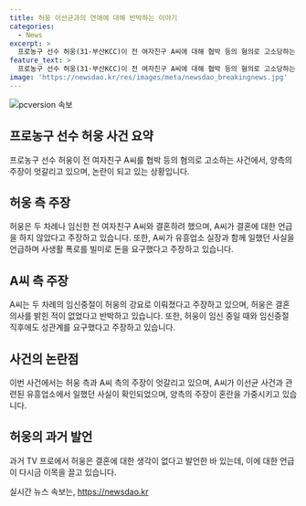 ```yaml
---
title: 허웅 이선균과의 연애에 대해 반박하는 이야기
categories:
  - News
excerpt: >
  프로농구 선수 허웅(31·부산KCC)이 전 여자친구 A씨에 대해 협박 등의 혐의로 고소당하는 논란이 일고 있는 가운데, A씨는 허웅이 두 차례나 자신을 임신중절 수술을 하도록 강요했다고 주장하며 긴장을 풀지 않고 있다. 허웅 측은 이를 사생활 폭로를 빌미로 3억원을 요구받아 고발한 것으로 알려졌으나, A씨는 이선균을 협박했던 유흥업소 실장 김모씨와 같은 업소에서 일했던 것으로 확인돼 논란이 더욱 확산되고 있다. 허웅은 결혼 의사를 밝힌 적이 없다고 주장하였으나, A씨는 그런 언급이 없었다고 반박하며 사건은 더욱 복잡해지고 있다.
feature_text: >
  프로농구 선수 허웅(31·부산KCC)이 전 여자친구 A씨에 대해 협박 등의 혐의로 고소당하는 논란이 일고 있는 가운데, A씨는 허웅이 두 차례나 자신을 임신중절 수술을 하도록 강요했다고 주장하며 긴장을 풀지 않고 있다. 허웅 측은 이를 사생활 폭로를 빌미로 3억원을 요구받아 고발한 것으로 알려졌으나, A씨는 이선균을 협박했던 유흥업소 실장 김모씨와 같은 업소에서 일했던 것으로 확인돼 논란이 더욱 확산되고 있다. 허웅은 결혼 의사를 밝힌 적이 없다고 주장하였으나, A씨는 그런 언급이 없었다고 반박하며 사건은 더욱 복잡해지고 있다.
image: 'https://newsdao.kr/res/images/meta/newsdao_breakingnews.jpg'
---
```


<p><img src="https://newsdao.kr/res/images/meta/newsdao_breakingnews.jpg" alt="pcversion 속보" /></p>

<h2 data-ke-size="size26">프로농구 선수 허웅 사건 요약</h2>

<p data-ke-size="size16">프로농구 선수 허웅이 전 여자친구 A씨를 협박 등의 혐의로 고소하는 사건에서, 양측의 주장이 엇갈리고 있으며, 논란이 되고 있는 상황입니다.</p>

<h2>허웅 측 주장</h2>

<p data-ke-size="size16">허웅은 두 차례나 임신한 전 여자친구 A씨와 결혼하려 했으며, A씨가 결혼에 대한 언급을 하지 않았다고 주장하고 있습니다. 또한, A씨가 유흥업소 실장과 함께 일했던 사실을 언급하며 사생활 폭로를 빌미로 돈을 요구했다고 주장하고 있습니다.</p>

<h2>A씨 측 주장</h2>

<p data-ke-size="size16">A씨는 두 차례의 임신중절이 허웅의 강요로 이뤄졌다고 주장하고 있으며, 허웅은 결혼 의사를 밝힌 적이 없었다고 반박하고 있습니다. 또한, 허웅이 임신 중일 때와 임신중절 직후에도 성관계를 요구했다고 주장하고 있습니다.</p>

<h2>사건의 논란점</h2>

<p data-ke-size="size16">이번 사건에서는 허웅 측과 A씨 측의 주장이 엇갈리고 있으며, A씨가 이선균 사건과 관련된 유흥업소에서 일했던 사실이 확인되었으며, 양측의 주장이 혼란을 가중시키고 있습니다.</p>

<h2>허웅의 과거 발언</h2>

<p data-ke-size="size16">과거 TV 프로에서 허웅은 결혼에 대한 생각이 없다고 발언한 바 있는데, 이에 대한 언급이 다시금 이목을 끌고 있습니다.</p>
실시간 뉴스 속보는, <a href="https://newsdao.kr" rel="dofollow">https://newsdao.kr</a>


